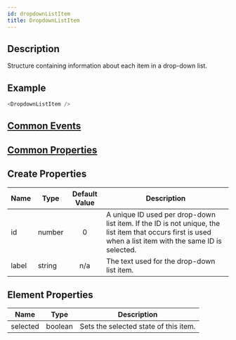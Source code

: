 ```yaml
---
id: dropdownListItem
title: DropdownListItem
---
```


## Description

Structure containing information about each item in a drop-down list.

## Example

```javascript
<DropdownListItem />
```

## [Common Events](../events/CommonEvents.md)

## [Common Properties](../types/Properties.md)

## Create Properties

| Name  | Type   | Default Value | Description                                                                                                                                               |
| ----- | ------ | :-----------: | --------------------------------------------------------------------------------------------------------------------------------------------------------- |
| id    | number |       0       | A unique ID used per drop-down list item. If the ID is not unique, the list item that occurs first is used when a list item with the same ID is selected. |
| label | string |      n/a      | The text used for the drop-down list item.                                                                                                                |

## Element Properties

| Name     | Type    | Description                           |
| -------- | ------- | ------------------------------------- |
| selected | boolean | Sets the selected state of this item. |
